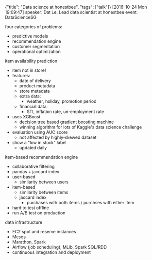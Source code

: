{"title": "Data science at honestbee", "tags": ["talk"]}
[2016-10-24 Mon 19:09:47]
speaker: Dat Le, Lead data scientist at honestbee
event: DataScienceSG

four categories of problems:
* predictive models
* recommendation engine
* customer segmentation
* operational optimization

item availability prediction
* item not in store!
* features:
  * date of delivery
  * product metadata
  * store metadata
  * extra data:
    * weather, holiday, promotion period
  * financial data:
    * STI, inflation rate, un-employment rate
* uses XGBoost
  * decision tree based gradient boosting machine
  * winning algorithm for lots of Kaggle's data science challenge
* evaluation using AUC score
  * not affected by highly-skewed dataset
* show a "low in stock" label
  * updated daily

item-based recommendation engine
* collaborative filtering
* pandas + jaccard index
* user-based
  * similarity between users
* item-based
  * similarity between items
  * jaccard index
    * purchases with both items / purchses with either item
* hard to test offline
* run A/B test on production

data infrastructure
* EC2 spot and reserve instances
* Mesos
* Marathon, Spark
* Airflow (job scheduling), MLib, Spark SQL/RDD
* continuous integration and deployment

